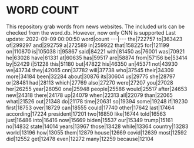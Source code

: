 # WORD COUNT
This repository grab words from news websites. The included urls can be checked from the word.db.
However, now only CNN is supported
Last update: 2022-09-09 00:00:50
word|count
---|---
the|722757
to|363423
of|299297
and|292759
a|272589
in|259922
that|158225
for|121199
on|110870
is|105038
it|95867
said|84221
with|81450
as|76001
was|70921
he|63028
have|61331
at|60635
has|59517
are|58874
from|57156
be|53414
by|52429
i|51228
this|51180
but|47822
his|46350
an|45371
not|43930
we|43734
they|42065
cnn|37782
will|37738
who|37545
their|34309
more|34184
been|32284
about|30876
its|30604
us|29775
she|28797
or|28481
had|28113
which|27769
also|27270
were|27207
you|27028
her|26255
year|26050
one|25948
people|25586
would|25517
after|24653
new|24318
there|24178
up|24079
when|22313
all|22079
than|22065
what|21526
out|21348
do|21178
time|20631
so|19394
some|19248
if|19230
first|18753
over|18729
can|18555
could|17740
other|17642
last|17464
according|17224
president|17201
two|16850
like|16744
told|16563
just|16486
into|16416
now|15669
biden|15537
our|15349
trump|15161
no|14832
state|14014
years|13967
those|13428
while|13364
country|13283
world|13196
how|13055
them|12879
house|12669
covid|12639
most|12592
did|12552
get|12478
even|12272
many|12259
because|12104
